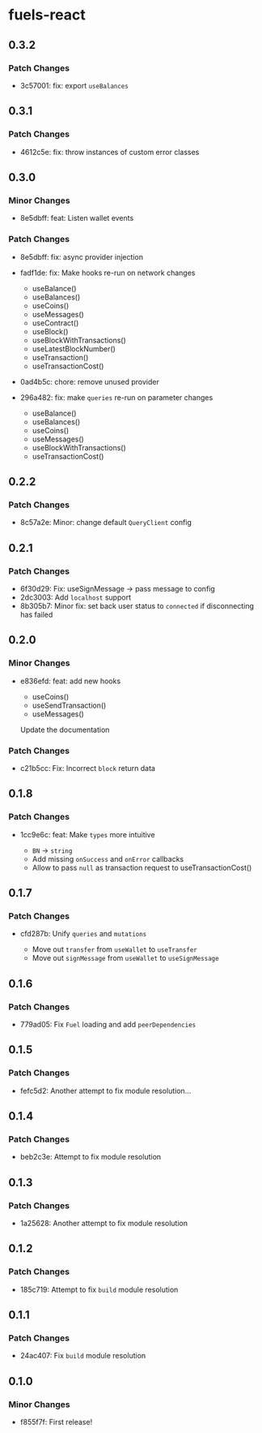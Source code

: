 # fuels-react

## 0.3.2

### Patch Changes

- 3c57001: fix: export `useBalances`

## 0.3.1

### Patch Changes

- 4612c5e: fix: throw instances of custom error classes

## 0.3.0

### Minor Changes

- 8e5dbff: feat: Listen wallet events

### Patch Changes

- 8e5dbff: fix: async provider injection
- fadf1de: fix: Make hooks re-run on network changes

  - useBalance()
  - useBalances()
  - useCoins()
  - useMessages()
  - useContract()
  - useBlock()
  - useBlockWithTransactions()
  - useLatestBlockNumber()
  - useTransaction()
  - useTransactionCost()

- 0ad4b5c: chore: remove unused provider
- 296a482: fix: make `queries` re-run on parameter changes

  - useBalance()
  - useBalances()
  - useCoins()
  - useMessages()
  - useBlockWithTransactions()
  - useTransactionCost()

## 0.2.2

### Patch Changes

- 8c57a2e: Minor: change default `QueryClient` config

## 0.2.1

### Patch Changes

- 6f30d29: Fix: useSignMessage -> pass message to config
- 2dc3003: Add `localhost` support
- 8b305b7: Minor fix: set back user status to `connected` if disconnecting has failed

## 0.2.0

### Minor Changes

- e836efd: feat: add new hooks

  - useCoins()
  - useSendTransaction()
  - useMessages()

  Update the documentation

### Patch Changes

- c21b5cc: Fix: Incorrect `block` return data

## 0.1.8

### Patch Changes

- 1cc9e6c: feat: Make `types` more intuitive

  - `BN` -> `string`
  - Add missing `onSuccess` and `onError` callbacks
  - Allow to pass `null` as transaction request to useTransactionCost()

## 0.1.7

### Patch Changes

- cfd287b: Unify `queries` and `mutations`

  - Move out `transfer` from `useWallet` to `useTransfer`
  - Move out `signMessage` from `useWallet` to `useSignMessage`

## 0.1.6

### Patch Changes

- 779ad05: Fix `Fuel` loading and add `peerDependencies`

## 0.1.5

### Patch Changes

- fefc5d2: Another attempt to fix module resolution...

## 0.1.4

### Patch Changes

- beb2c3e: Attempt to fix module resolution

## 0.1.3

### Patch Changes

- 1a25628: Another attempt to fix module resolution

## 0.1.2

### Patch Changes

- 185c719: Attempt to fix `build` module resolution

## 0.1.1

### Patch Changes

- 24ac407: Fix `build` module resolution

## 0.1.0

### Minor Changes

- f855f7f: First release!
